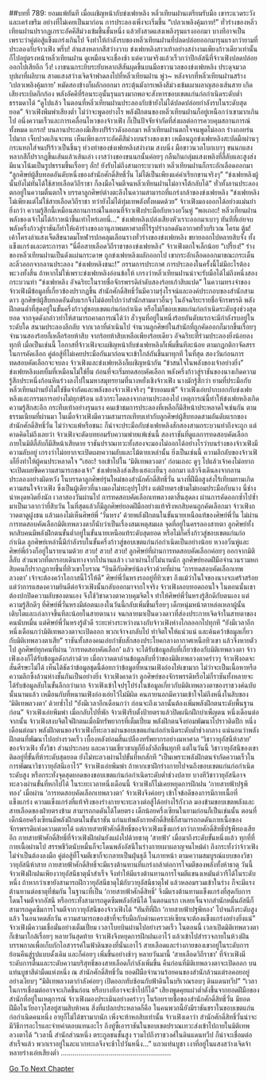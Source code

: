 ##บทที่ 789: ยอมแพ้ทันที
เมื่อเผชิญหน้ากับข่งเฟยหลิง หลิ่วเทียนฝานเตรียมรับมือ เขาระแวดระวังและเคร่งขรึม อย่างที่ไม่เคยเป็นมาก่อน
การประลองเพิ่งจะเริ่มขึ้น
“เปลวเพลิงคุ้มกาย!”
ทั่วร่างของหลิ่วเทียนฝานปรากฏเกราะอัคคีสีม่วงเข้มขึ้นชั้นหนึ่ง แล้วยังสาดแสงเพลิงรุนแรงออกมา
บางทีอาจเป็นเพราะว่าคู่ต่อสู้แข็งแกร่งเกินไป จึงทำให้กำลังรบของหลิ่วเทียนฝานที่ปลดปล่อยออกมารุนแรงกว่ายามที่ประลองกับจ้าวเฟิง
พรึ่บ!
ลำแสงหลากสีสว่างวาบ ข่งเฟยหลิงสาวเท้าอย่างสง่างามเพียงก้าวเดียวเท่านั้น ก็ไปอยู่ตรงหน้าหลิ่วเทียนฝาน
ดูเหมือนจะเชื่องช้า แต่ความจริงแล้วเร็วกว่าปีกอัสนีที่จ้าวเฟิงปลดปล่อยออกไปเสียอีก
วิ้ง!
เงาขนนกระยิบระยับหลากสีสันผุดขึ้นบนมือขาวนวลของข่งเฟยหลิง ประดุจมวลบุปผาที่ผลิบาน สาดแสงสว่างเจิดจ้าฟาดลงไปที่หลิ่วเทียนฝาน
พู่ว~
หลังจากที่หลิ่วเทียนฝานสร้าง ‘เปลวเพลิงคุ้มกาย’ หมัดสองข้างก็ผลักออกมา กระตุ้นมังกรเพลิงสีม่วงเข้มเผาผลาญสองเส้นสาย เกิดเสียงระเบิดกึกก้อง พลังอัคคีที่ร้อนระอุนั้นรุนแรงมากพอจะสังหารขอบเขตแก่นก่อกำเนิดระดับต่ำธรรมดาได้
“ดูไปแล้ว ในตอนที่หลิ่วเทียนฝานประลองกับข้ายังไม่ได้ปลดปล่อยกำลังรบในระดับสุดยอด”
จ้าวเฟิงพึมพำเสียงต่ำ
ไม่ว่าจะพูดอย่างไร พลังฝึกตนของหลิ่วเทียนฝานก็อยู่เหนือกว่าเขามากเกินไป อนึ่งความเร็วและการเคลื่อนไหวของจ้าวเฟิง ก็เป็นปัจจัยจำกัดที่ส่งผลต่อการควบคุมสถานการณ์ทั้งหมด
แกรก!
บนลานประลองมีเสียงปริร้าวดังออกมา
หลิ่วเทียนฝานตกใจจนพูดไม่ออก ร่างถอยร่นไปมาก เจ็บปวดเกินจะทน
เห็นเพียงเกราะอัคคีสีม่วงบนร่างของเขา เหมือนถูกข่งเฟยหลิงสะบัดมือผ่านๆ กระแทกใส่จนปริร้าวเป็นชิ้นๆ
ท่วงท่าของข่งเฟยหลิงสง่างาม สงบนิ่ง มือขาวนวลโบกเบาๆ ขนนกแสงหลากสีก็ปรากฏขึ้นเส้นแล้วเส้นเล่า
เงาสว่างของขนนกนั้นค่อยๆ กลืนกินกลุ่มแสงเพลิงที่ลี้ลับและสูงส่ง มีแนวโน้มเป็นรูปธรรมขึ้นเรื่อยๆ
อั่ก!
ยังรับไม่ถึงสามกระบวนท่า หลิ่วเทียนฝานก็กระอักเลือดออกมา
“ลูกศิษย์ผู้สืบทอดอันดับหนึ่งของสำนักศักดิ์สิทธิ์วั่น ไม่ได้เป็นเพียงแค่คำเรียกขานจริงๆ”
“ข่งเฟยหลิงผู้นั้นยังไม่ทันได้ใช้สายเลือดวิถีราชา ก็ลงมือโจมตีจนหลิ่วเทียนฝานไม่อาจโต้กลับได้”
ทั่วทั้งลานประลองตกอยู่ในความตื่นตกใจ
บรรดาลูกศิษย์ต่างตะลึงในความสามารถที่แกร่งกล้าของข่งเฟยหลิง
“ข่งเฟยหลิง ไม่เพียงแต่ไม่ใช้สายเลือดวิถีราชา ทว่ายังไม่ได้ทุ่มเทพลังทั้งหมดด้วย”
จ้าวเฟิงมองออกได้อย่างแม่นยำยิ่งกว่า
ความรู้สึกนี้เหมือนสถานการณ์ในตอนที่จ้าวเฟิงประมือกับหวงอวิ๋นหู่
“พอเถอะ! หลิ่วเทียนฝาน พลังของเจ้าไม่ได้ก้าวหน้าขึ้นเท่าไหร่เลยนี่…”
ข่งเฟยหลิงเปล่งเสียงหัวเราะออกมาเบาๆ
ทันทีที่เอ่ยจบ พลังครึ่งก้าวสู่ราชันก็ทำให้เค้าร่างของอานุภาพมหาศาลที่ไร้รูปร่างกดดันอากาศทั่วบริเวณ
โครม ตู้ม!
เค้าโครงลำแสงเจ็ดสีขนาดมโหฬารปกคลุมเลือนรางทั่วร่างของข่งเฟยหลิง ขยายออกไปหลายสิบจั้ง ทั้งแข็งแกร่งและตระการตา
“นี่คือสายเลือดวิถีราชาของข่งเฟยหลิง” จ้าวเฟิงตกใจเล็กน้อย
“เปรี้ยง!”
ร่างของหลิ่วเทียนฝานเป็นดังแผ่นกระดาษ ถูกข่งเฟยหลิงผลักออกไป เขากระอักเลือดออกมาขณะกระเด็นละลิ่วออกจากลานประลอง
“ข่งเฟยหลิงชนะ!” กรรมการประกาศ
การประลองในครั้งนี้ไม่มีอะไรต้องพะวงทั้งสิ้น
ถ้าหากไม่ใช่เพราะข่งเฟยหลิงอ่อนข้อให้ เกรงว่าหลิ่วเทียนฝานน่าจะรับมือได้ไม่ถึงหนึ่งสองกระบวนท่า
“ข่งเฟยหลิง อัจฉริยะในรายชื่อจักรพรรดิลำดับสองร้อยเก้าสิบแปด”
ในความทรงจำของจ้าวเฟิงมีข้อมูลที่เกี่ยวข้องปรากฏขึ้น
สำนักศักดิ์สิทธิ์วั่นมีความรุ่งโรจน์และองค์ประกอบของสำนักสามดาว ลูกศิษย์ผู้สืบทอดอันดับแรกจึงไม่ด้อยไปกว่าสำนักสามดาวอื่นๆ
ในอัจฉริยะรายชื่อจักรพรรดิ พลังฝึกตนต่ำที่สุดอยู่ในขั้นครึ่งก้าวสู่ขอบเขตแก่นก่อกำเนิด หรือไม่ก็ขอบเขตแก่นก่อกำเนิดระดับสูงช่วงสุดยอด
จากจุดดังกล่าวทำให้สามารถคาดการณ์ได้ว่า ลั่วจุนที่อยู่ในหนึ่งร้อยอันดับแรกจะมีกำลังรบอยู่ในระดับใด
สนามประลองลึกลับ
จากเวลาที่ดำเนินไป จำนวนลูกศิษย์ในสำนักที่ถูกคัดออกก็มากขึ้นเรื่อยๆ
จำนวนสองร้อยก็เหลือร้อยห้าสิบ จากร้อยห้าสิบเหลือเพียงร้อยเดียว อัจฉริยะที่ร่วมประลองยิ่งน้อยลงทุกที
เมื่อเป็นเช่นนี้ โอกาสที่จ้าวเฟิงจะเผชิญหน้ากับข่งเฟยหลิงก็เพิ่มขึ้นทีละน้อย
ตามกฎกติกาจัดสรรในการคัดเลือก คู่ต่อสู้ที่ไม่เคยประมือกันมาก่อนจะเข้าใกล้กันขึ้นมาทุกที
ในที่สุด สองวันก่อนการทดสอบคัดเลือกจะจบลง
จ้าวเฟิงและข่งเฟยหลิงก็เผชิญหน้ากัน
“ข้าสนใจในพลังของเจ้าอย่างยิ่ง” ข่งเฟยหลิงเผยยิ้มที่เหมือนไม่ใช่ยิ้ม
ก่อนที่จะเริ่มทดสอบคัดเลือก พลังครึ่งก้าวสู่ราชันของนางเกิดความรู้สึกประหนึ่งก้อนหินร่วงลงไปในมหาสมุทรยามที่นางหยั่งเชิงจ้าวเฟิง
นางมักรู้สึกว่า ยามที่ประมือกับหลิ่วเทียนฝานยังไม่ใช่ขีดจำกัดและพลังของจ้าวเฟิงจริงๆ
“ข้ายอมแพ้”
จ้าวเฟิงเอ่ยปากบอกกับข่งเฟยหลิงและกรรมการอย่างไม่ทุกข์ร้อน แล้วกระโดดลงจากลานประลองไป
เหตุการณ์นี้ทำให้ข่งเฟยหลิงเกิดความรู้สึกสะอึก กระทืบเท้าอย่างรุนแรง
คนเข้าชมการประลองที่เหลือก็มีสีหน้าประหลาดใจเช่นกัน
ตามธรรมเนียมที่ผ่านมา ในเมื่อจ้าวเฟิงมีความสามารถเทียบเท่ากับลูกศิษย์ผู้สืบทอดสามอันดับแรกของสำนักศักดิ์สิทธิ์วั่น ไม่ว่าจะแพ้หรือชนะ ก็น่าจะประมือกับข่งเฟยหลิงสักสองสามกระบวนท่าถึงจะถูก
แต่คาดคิดไม่ถึงเลยว่า จ้าวเฟิงจะตัดบทยอมรับความพ่ายแพ้เช่นนี้
สองราชันที่ดูแลการทดสอบคัดเลือกภายในมิติลี้ลับก็มีสีหน้าเสียดาย
ราชันปราณเทวะทั้งสองจะมองไม่ออกได้อย่างไรว่าบนร่างของจ้าวเฟิงมีความลับอยู่ เกรงว่าไม่อยากจะเปิดเผยความลับและไม้ตายเหล่านั้น
ยิ่งเป็นเช่นนี้ ความลึกลับของจ้าวเฟิงก็ยิ่งทำให้ผู้คนประหลาดใจ
“เฮอะ! รอเข้าไปใน ‘มิติเทพลวงตา’ ก่อนเถอะ ดูๆ ไปแล้วเจ้าคงไม่อยากจะเปิดเผยขีดความสามารถของเจ้า”
ข่งเฟยหลิงส่งเสียงเฮอะเย็นๆ ออกมา แล้วจึงเดินลงจากลานประลองอย่างผิดหวัง
ในบรรดาลูกศิษย์รุ่นใหม่ของสำนักศักดิ์สิทธิ์วั่น นางที่ฝีมือสูงส่งไร้เทียมทานเกิดความสนใจจ้าวเฟิง ซึ่งเป็นผู้เดียวที่นางมองไม่ทะลุปรุโปร่ง
แต่ฝ่ายตรงข้ามไม่ยอมประมือกับนาง นี่ช่างน่าหงุดหงิดยิ่งนัก
เวลาสองวันผ่านไป การทดสอบคัดเลือกเทพลวงตาสิ้นสุดลง
ผ่านการคัดออกซ้ำไปซ้ำมาเป็นเวลากว่ายี่สิบวัน ในที่สุดแล้วก็มีลูกศิษย์ยอดฝีมืออย่างแท้จริงหกสิบคนถูกคัดเลือกมา
จ้าวเฟิงกวาดตาดูฝูงชน แล้วมองไม่เห็นศิษย์พี่ ‘วั่นหรง’
ด้วยพลังฝึกตนในขั้นนายเหนือแท้ของศิษย์พี่วั่น ไม่ผ่านการทดสอบคัดเลือกมิติเทพลวงตาก็นับว่าเป็นเรื่องสมเหตุสมผล
จุดที่อยู่ในครรลองสายตา ลูกศิษย์ทั้งหกสิบคนมีพลังฝึกตนขั้นต่ำอยู่ในขั้นนายเหนือแท้ระดับสุดยอด หรือไม่ก็ครึ่งก้าวสู่ขอบเขตแก่นก่อกำเนิด
ลูกศิษย์เหล่านี้มีกำลังรบในขั้นครึ่งก้าวสู่ขอบเขตแก่นก่อกำเนิดเป็นอย่างน้อย
หวงอวิ๋นหู่และศิษย์พี่ก่วงก็อยู่ในรายนามด้วย
สวบ! สวบ! สวบ!
ลูกศิษย์ที่ผ่านการทดสอบคัดเลือกค่อยๆ ออกจากมิติลี้ลับ ส่วนพวกที่ตกรอบเดินทางจากไปนานแล้ว
เวลาผ่านไปไม่นานนัก
ลูกศิษย์ยอดฝีมือจำนวนรวมหกสิบคนก็ปรากฏกายขึ้นที่ทิวเขาโบราณ
“ยินดีกับศิษย์น้องจ้าวด้วยที่ผ่าน ‘การทดสอบคัดเลือกเทพลวงตา’ เจ้าจะต้องคว้าโอกาสนี้ไว้ให้ดี”
ศิษย์พี่วั่นหรงรออยู่ที่ทิวเขา
ถึงแม้ว่าในใจของนางจะเศร้าสร้อย แต่ว่าการแสดงความยินดีต่อจ้าวเฟิงนั้นกลับออกมาจากใจจริง
จ้าวเฟิงลอบทอดถอนใจ ในตอนนั้นเขาต้องปกปิดความลับของตนเอง จึงใช้วิชาดวงตาควบคุมจิตใจ ทำให้ศิษย์พี่วั่นหรงรู้สึกดีกับตนเอง
แต่ความรู้สึกดีๆ ที่ศิษย์พี่วั่นหรงมีต่อตนเองในวันนี้กลับเพิ่มขึ้นเรื่อยๆ
เด็กหนุ่มหน้าตาหล่อเหลาผู้นั้นเติบโตและเก่งกาจขึ้นทีละน้อยในสายตานาง จนกลายมาเป็นดวงดาวที่ส่องประกายเจิดจ้าในสายตาของคนนับหมื่น
แต่ศิษย์พี่วั่นหรงรู้ตัวดี ระยะห่างระหว่างนางกับจ้าวเฟิงห่างไกลออกไปทุกที
“ยังมีเวลาอีกหนึ่งเดือนกว่ามิติเทพลวงตาจะเปิดออก พวกเจ้าจงกลับไป ทำจิตใจให้แน่วแน่ และค้นคว้าข้อมูลเกี่ยวกับมิติเทพลวงตาเสีย”
ราชันทั้งสองคนเอ่ยกำชับสักสองประโยคกลางอากาศเหนือทิวเขา แล้วจึงหายตัวไป
ลูกศิษย์ทุกคนที่ผ่าน ‘การทดสอบคัดเลือก’ แล้ว จะได้รับข้อมูลลับที่เกี่ยวข้องกับมิติเทพลวงตา
จ้าวเฟิงเองก็ได้รับข้อมูลดังกล่าวด้วย
เมื่อกวาดตาอ่านข้อมูลลับที่ว่าของมิติเทพลวงตาคร่าวๆ จ้าวเฟิงอดจะสั่นศีรษะไม่ได้
เห็นได้ชัดว่าข้อมูลชุดนี้ด้อยกว่าข้อมูลที่หนานเฟิงอ๋องให้เขามาก ไม่ว่าจะเป็นเนื้อหาหรือความลึกซึ้งล้วนห่างชั้นกันเป็นอย่างยิ่ง
จ้าวเฟิงคาดว่า ลูกศิษย์ของจักรพรรดิหรือไม่ก็ราชันทั้งหลายจะได้รับข้อมูลลับในขั้นลึกกว่ามาก
จ้าวเฟิงเข้าใจปรุโปร่งในข้อมูลเกี่ยวกับมิติเทพลวงตาของราชวงศ์ฉบับนั้นนานแล้ว
เหมือนกับที่หนานเฟิงอ๋องเอ่ยไว้ไม่มีผิด คนภายนอกมีความเข้าใจไม่ถึงหนึ่งในสิบของ ‘มิติเทพลวงตา’ ด้วยซ้ำไป
“ยังมีเวลาอีกเดือนกว่า ก่อนจะถึงเวลานั้นต้องเพิ่มพลังฝึกตนระดับพื้นฐานก่อน” จ้าวเฟิงเอ่ยพึมพำ
เมื่อกลับไปที่พัก จ้าวเฟิงรีบตั้งป้ายตราแล้วปิดผนึกฝึกบำเพ็ญตน
หนึ่งเดือนต่อจากนั้น
จ้าวเฟิงสงบจิตใจฝึกตนเมื่อมีทรัพยากรที่เต็มเปี่ยม พลังฝึกตนจึงย่อมพัฒนาไปราวติดปีก
หนึ่งเดือนต่อมา
พลังฝึกตนของจ้าวเฟิงก็ทะลวงผ่านขอบเขตแก่นก่อกำเนิดระดับต่ำช่วงกลาง
แน่นอนว่าพลังฝึกตนที่พัฒนาไปอย่างรวดเร็ว เบื้องหลังย่อมสิ้นเปลืองทรัพยากรอย่างมหาศาล
‘วิชาวายุอัสนีห้าสาย’ ของจ้าวเฟิง ทั้งวิชา ส่วนประกอบ และความเชี่ยวชาญก็ยิ่งล้ำลึกขึ้นทุกที
แต่ในวันนี้ วิชาวายุอัสนีของเขาติดอยู่ที่ขั้นที่ห้าระดับสุดยอด ยังไม่ทะลวงผ่านไปขั้นที่หกสักที
“เป็นเพราะพลังฝึกตนจำกัดความเร็วในการพัฒนาวิชาวายุอัสนีเอาไว้” จ้าวเฟิงเอ่ยพึมพำ
ถ้าหากเขาฝึกร่างกายไปจนถึงขอบเขตแก่นก่อกำเนิดระดับสูง หรือกระทั่งจุดสุดยอดของขอบเขตแก่นก่อกำเนิดระดับต่ำช่วงปลาย บางทีวิชาวายุอัสนีอาจทะลวงผ่านขั้นที่หกไปได้
ในระยะเวลาหนึ่งเดือนนี้ จ้าวเฟิงก็ไม่เคยหยุดการฝึกฝน ‘กายสายฟ้าปฐพีทอง’
เมื่อผ่าน ‘การทดสอบคัดเลือกเทพลวงตา’ จ้าวเฟิงจึงค่อยๆ เข้าใจข้อดีของการมีกายเนื้อที่แข็งแกร่ง
ความแข็งแกร่งที่แท้จริงของร่างกายจะทะลวงต่อสู้ได้อย่างไร้กังวล มองข้ามขอบเขตพลังและสายเลือดของฝ่ายตรงข้าม สามารถกดดันได้โดยตรง
เด็กน้อยครึ่งเซียนในยามก่อนก็เป็นเช่นนั้น
ตอนที่เด็กน้อยครึ่งเซียนมีพลังฝึกตนในขั้นราชัน แก่นแท้พลังกายศักดิ์สิทธิ์ก็สามารถกดดันกายเนื้อของจักรพรรดิแห่งความตายได้
แต่กายสายฟ้าศักดิ์สิทธิ์ของจ้าวเฟิงแข็งแกร่งกว่ากายศักดิ์สิทธิ์ปฐพีทองเสียอีก
กายสายฟ้าศักดิ์สิทธิ์ที่จ้าวเฟิงฝึกฝนยังแฝงไปด้วยธาตุ ‘สายฟ้า’ เมื่อมาถึงระดับขั้นหนึ่งแล้ว ทุกที่ที่กายเนื้อผ่านไป สรรพชีวิตนับหมื่นก็จะโดนพลังอัสนีในร่างกายเผาผลาญจนไหม้ดำ
ถึงกระทั่งว่าจ้าวเฟิงไม่จำเป็นต้องลงมือ คู่ต่อสู้ที่โจมตีเขาก็จะกลายเป็นฝุ่นธุลี
ในภายหน้า ตามความสมบูรณ์แบบของวิชาวายุอัสนีห้าสาย กายสายฟ้าศักดิ์สิทธิ์จะมีแรงต้านทานที่แกร่งกล้าต่อการโจมตีของพลังทั้งห้าธาตุ
วันนี้ จ้าวเฟิงฝึกฝนเพียงวายุอัสนีธาตุน้ำสำเร็จ จึงทำให้มีแรงต้านทานการโจมตีแขนงเหมันต์วารีได้ในระดับหนึ่ง
ถ้าหากว่าเขายังสามารถฝึกวายุอัสนีธาตุไม้กับวายุอัสนีธาตุไฟ แล้วหลอมรวมเข้าในร่าง ก็จะมีแรงต้านทานต่อธาตุที่ข่มกัน
ในฐานะที่เป็น ‘กายสายฟ้าศักดิ์สิทธิ์’ จึงมีแรงต้านทานแข็งแกร่งที่สุดกับการโดนโจมตีจากอัสนี หรือกระทั่งสามารถดูดซึมพลังอัสนีได้
ในตอนแรก เหลยเจิ้นจากสำนักหมื่นอัสนีก็สามารถดูดซึมการโจมตีจากวายุอัสนีของจ้าวเฟิงได้
“ทันทีที่ฝึก ‘กายสายฟ้าปฐพีทอง’ ไปจนถึงระดับสูงแล้ว ในอนาคตสักวัน ความสามารถของข้าที่จะรับมือกับด่านเคราะห์เซียนจะต้องแข็งแกร่งอย่างยิ่งแน่”
จ้าวเฟิงมีความเชื่อมั่นอย่างเต็มเปี่ยม
เวลาโบยบินผ่านไปอย่างรวดเร็ว
ในตอนนี้ เวลาเปิดมิติเทพลวงตาก็เข้ามาใกล้เรื่อยๆ
หลายวันสุดท้าย
จ้าวเฟิงจึงหยุดการฝึกฝนเอาไว้ แล้วเข้าไปสำรวจภายในห้วงฝันบรรพกาลเพื่อเก็บกักไอสวรรค์ในฟ้าดินของที่นั่นเอาไว้
สายเลือดและร่างกายของเขาอยู่ในระดับการย้อนคืนสู่รูปแบบดั้งเดิม และก็ค่อยๆ เพิ่มขึ้นอย่างช้าๆ
หลายวันมานี้ ‘สายเลือดวิถีราชา’ ที่จ้าวเฟิงมี ระดับการตื่นและระดับความบริสุทธิ์ของสายเลือดก็กำลังเพิ่มขึ้น
คืนก่อนที่มิติเทพลวงตาจะเปิดออก
บนแท่นบูชาสีดำมืดแห่งหนึ่ง ณ สำนักศักดิ์สิทธิ์วั่น ยอดฝีมือจำนวนร้อยคนของสำนักล้วนแต่รอคอยอยู่อย่างเงียบๆ
“มิติเทพลวงตากำลังค่อยๆ เปิดออกทับซ้อนกับฟ้าดินในบริเวณรอบๆ ดินแดนทวีป”
“เวลาในการเชื่อมต่ออาจจะเกิดขึ้นก่อน หรือบางทีอาจจะช้าไปก็ได้”
เสียงพูดคุยแผ่วต่ำดังขึ้นจากยอดฝีมือของสำนักที่อยู่ในเหตุการณ์
จ้าวเฟิงมองประเมินอย่างคร่าวๆ ในร้อยรายชื่อของสำนักศักดิ์สิทธิ์วั่น มียอดฝีมือในวัยอาวุโสอยู่สามสิบห้าคน
สิ่งที่แปลกประหลาดก็คือ
ในคนพวกนี้ยังมีราชันชราในขอบเขตแก่นก่อกำเนิดคนหนึ่ง อายุก็ไม่ได้ชรามากนัก เพิ่งจะห้าหกสิบเท่านั้น
จ้าวเฟิงเดาว่า สำนักศักดิ์สิทธิ์วั่นน่าจะมีวิธีการอะไรและจ่ายค่าตอบแทนอะไร ถึงทู่ซี้เอาราชันในขอบเขตปราณเทวะส่งเข้าไปถายในมิติเทพลวงตาได้
“เวลานี้ สำนักส่วนหนึ่ง ตระกูลชนชั้นสูง รวมไปถึงราชวงศ์ในดินแดนทวีป ก็น่าจะเชื่อมต่อสำเร็จแล้ว พวกเราอยู่ในละแวกทะเลจึงจะช้าไปวันหนึ่ง…”
แถวแท่นบูชา เงาที่อยู่ในแสงสว่างเจิดจ้าหลายร่างเอ่ยเสียงต่ำ
……………………………………………….



[Go To Next Chapter]( ./27.md)